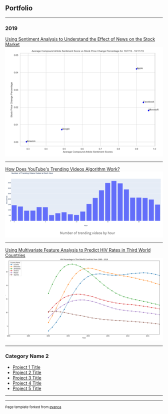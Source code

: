 ## Portfolio

---

### 2019

[Using Sentiment Analysis to Understand the Effect of News on the Stock Market](/twitter_sentiment1.md)
<img src="images/twitter_graph.png?raw=true"/>

---
[How Does YouTube's Trending Videos Algorithm Work?](/youtube.md)
<img src="images/youtube_graph.png?raw=true"/>

---
[Using Multivariate Feature Analysis to Predict HIV Rates in Third World Countries](/variate.md)
<img src="images/variate_graph.png?raw=true"/>

---

### Category Name 2

- [Project 1 Title](http://example.com/)
- [Project 2 Title](http://example.com/)
- [Project 3 Title](http://example.com/)
- [Project 4 Title](http://example.com/)
- [Project 5 Title](http://example.com/)

---




---
<p style="font-size:11px">Page template forked from <a href="https://github.com/evanca/quick-portfolio">evanca</a></p>
<!-- Remove above link if you don't want to attibute -->
